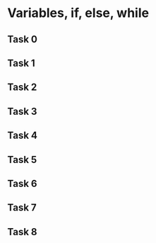 # Variables, if, else, while
## Task 0

## Task 1
## Task 2
## Task 3
## Task 4
## Task 5
## Task 6
## Task 7
## Task 8
